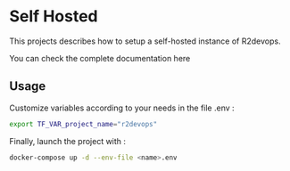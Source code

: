 # Self Hosted

This projects describes how to setup a self-hosted instance of R2devops.

You can check the complete documentation here 

## Usage

Customize variables according to your needs in the file <name>.env :
  ```bash
  export TF_VAR_project_name="r2devops"
  ``` 

Finally, launch the project with :

```bash
docker-compose up -d --env-file <name>.env
```